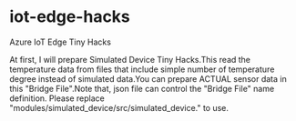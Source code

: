 # iot-edge-hacks
Azure IoT Edge Tiny Hacks

At first, I will prepare Simulated Device Tiny Hacks.This read the temperature data from files that include simple number of temperature degree instead of simulated data.You can prepare ACTUAL sensor data in this "Bridge File".Note that, json file can control the "Bridge File" name definition.
Please replace "modules/simulated_device/src/simulated_device." to use.
